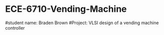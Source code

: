 # ECE-6710-Vending-Machine

#student name: Braden Brown 
#Project: VLSI design of a vending machine controller
